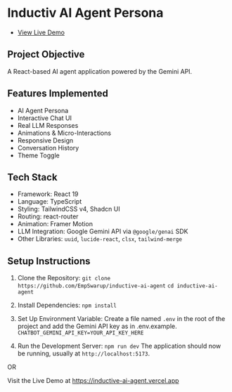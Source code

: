 # Inductiv AI Agent Persona

- [View Live Demo](https://inductive-ai-agent.vercel.app)

## Project Objective
A React-based AI agent application powered by the Gemini API.

## Features Implemented

- AI Agent Persona
- Interactive Chat UI
- Real LLM Responses
- Animations & Micro-Interactions
- Responsive Design
- Conversation History
- Theme Toggle

## Tech Stack

- Framework: React 19
- Language: TypeScript
- Styling: TailwindCSS v4, Shadcn UI
- Routing: react-router
- Animation: Framer Motion
- LLM Integration: Google Gemini API via `@google/genai` SDK
- Other Libraries: `uuid`, `lucide-react`, `clsx`, `tailwind-merge`

## Setup Instructions

1.  Clone the Repository:
    `git clone https://github.com/EmpSwarup/inductive-ai-agent`
    `cd inductive-ai-agent`

2.  Install Dependencies:
    `npm install`

3.  Set Up Environment Variable:
    Create a file named `.env` in the root of the project and add the Gemini API key as in .env.example.
    `CHATBOT_GEMINI_API_KEY=YOUR_API_KEY_HERE`

4.  Run the Development Server:
    `npm run dev`
    The application should now be running, usually at `http://localhost:5173`.

OR

Visit the Live Demo at https://inductive-ai-agent.vercel.app